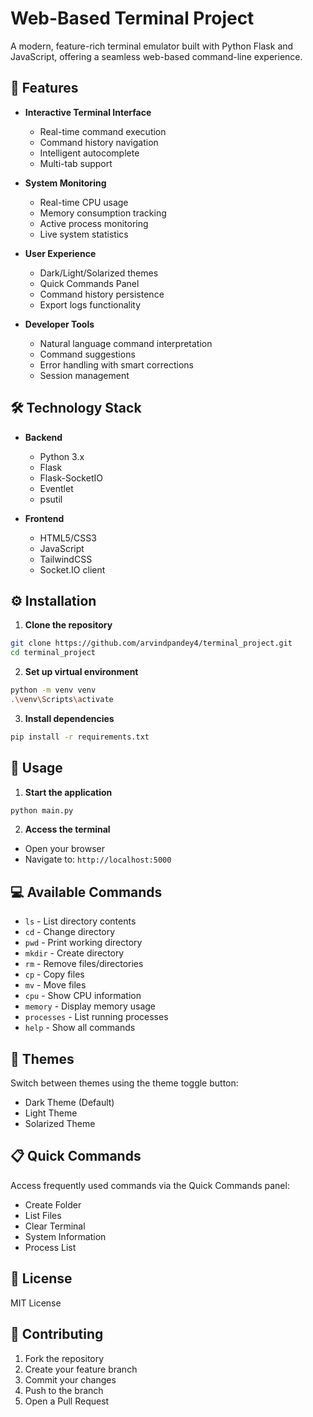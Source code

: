# Web-Based Terminal Project

A modern, feature-rich terminal emulator built with Python Flask and JavaScript, offering a seamless web-based command-line experience.

## 🚀 Features

- **Interactive Terminal Interface**
  - Real-time command execution
  - Command history navigation
  - Intelligent autocomplete
  - Multi-tab support

- **System Monitoring**
  - Real-time CPU usage
  - Memory consumption tracking
  - Active process monitoring
  - Live system statistics

- **User Experience**
  - Dark/Light/Solarized themes
  - Quick Commands Panel
  - Command history persistence
  - Export logs functionality

- **Developer Tools**
  - Natural language command interpretation
  - Command suggestions
  - Error handling with smart corrections
  - Session management

## 🛠️ Technology Stack

- **Backend**
  - Python 3.x
  - Flask
  - Flask-SocketIO
  - Eventlet
  - psutil

- **Frontend**
  - HTML5/CSS3
  - JavaScript
  - TailwindCSS
  - Socket.IO client

## ⚙️ Installation

1. **Clone the repository**
```bash
git clone https://github.com/arvindpandey4/terminal_project.git
cd terminal_project
```

2. **Set up virtual environment**
```bash
python -m venv venv
.\venv\Scripts\activate
```

3. **Install dependencies**
```bash
pip install -r requirements.txt
```

## 🚀 Usage

1. **Start the application**
```bash
python main.py
```

2. **Access the terminal**
- Open your browser
- Navigate to: `http://localhost:5000`

## 💻 Available Commands

- `ls` - List directory contents
- `cd` - Change directory
- `pwd` - Print working directory
- `mkdir` - Create directory
- `rm` - Remove files/directories
- `cp` - Copy files
- `mv` - Move files
- `cpu` - Show CPU information
- `memory` - Display memory usage
- `processes` - List running processes
- `help` - Show all commands

## 🎨 Themes

Switch between themes using the theme toggle button:
- Dark Theme (Default)
- Light Theme
- Solarized Theme

## 📋 Quick Commands

Access frequently used commands via the Quick Commands panel:
- Create Folder
- List Files
- Clear Terminal
- System Information
- Process List

## 📄 License

MIT License

## 🤝 Contributing

1. Fork the repository
2. Create your feature branch
3. Commit your changes
4. Push to the branch
5. Open a Pull Request